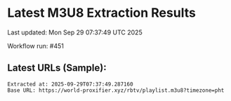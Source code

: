 # Latest M3U8 Extraction Results

Last updated: Mon Sep 29 07:37:49 UTC 2025

Workflow run: #451

## Latest URLs (Sample):
```
Extracted at: 2025-09-29T07:37:49.287160
Base URL: https://world-proxifier.xyz/rbtv/playlist.m3u8?timezone=pht

```
